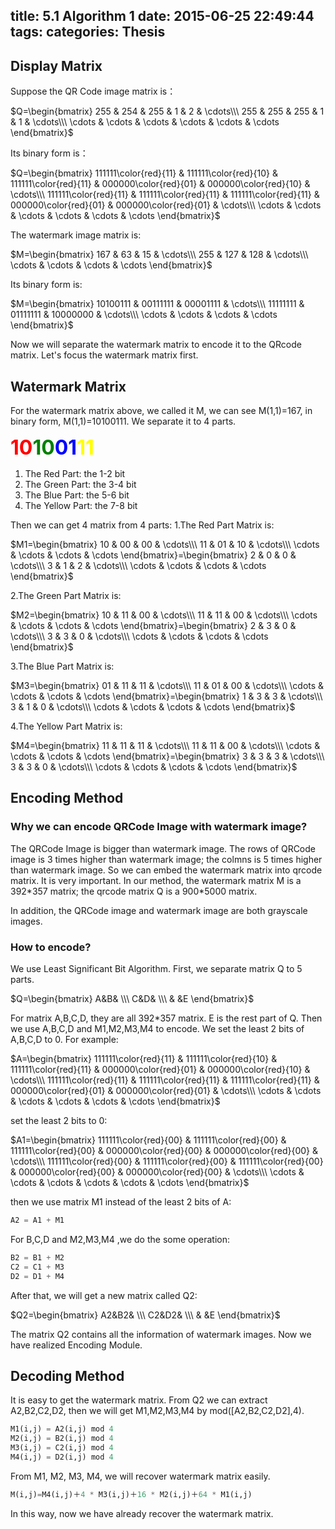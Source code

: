 title: 5.1 Algorithm 1
date: 2015-06-25 22:49:44
tags:
categories: Thesis
---
## Display Matrix
Suppose the QR Code image matrix is：

$Q=\begin{bmatrix}
255 & 254 & 255 & 1 & 2 & \cdots\\\
255 & 255 & 255 & 1 & 1 & \cdots\\\
\cdots & \cdots & \cdots & \cdots & \cdots & \cdots
\end{bmatrix}$

Its binary form is：

$Q=\begin{bmatrix}
111111\color{red}{11} & 111111\color{red}{10} & 111111\color{red}{11} & 000000\color{red}{01} & 000000\color{red}{10} & \cdots\\\
111111\color{red}{11} & 111111\color{red}{11} & 111111\color{red}{11} & 000000\color{red}{01} & 000000\color{red}{01} & \cdots\\\
\cdots & \cdots & \cdots & \cdots & \cdots & \cdots
\end{bmatrix}$

The watermark image matrix is:

$M=\begin{bmatrix}
167 & 63 & 15 & \cdots\\\
255 & 127 & 128 & \cdots\\\
\cdots & \cdots & \cdots & \cdots
\end{bmatrix}$

Its binary form is:

$M=\begin{bmatrix}
10100111 & 00111111 & 00001111 & \cdots\\\
11111111 & 01111111 & 10000000 & \cdots\\\
\cdots & \cdots & \cdots & \cdots
\end{bmatrix}$

Now we will separate the watermark matrix to encode it to the QRcode matrix.
Let's focus the watermark matrix first.
## Watermark Matrix
For the watermark matrix above, we called it M, we can see M(1,1)=167, in binary form, M(1,1)=10100111. We separate it to 4 parts.

<strong><font color="red" size="6">10</font></strong><strong><font color="green" size="6">10</font></strong><strong><font color="blue" size="6">01</font></strong><strong><font color="yellow" size="6">11</font></strong>

1. The Red Part: the 1-2 bit
2. The Green Part: the 3-4 bit
3. The Blue Part: the 5-6 bit
4. The Yellow Part: the 7-8 bit

Then we can get 4 matrix from 4 parts:
1.The Red Part Matrix is:

$M1=\begin{bmatrix}
10 & 00 & 00 & \cdots\\\
11 & 01 & 10 & \cdots\\\
\cdots & \cdots & \cdots & \cdots
\end{bmatrix}=\begin{bmatrix}
2 & 0 & 0 & \cdots\\\
3 & 1 & 2 & \cdots\\\
\cdots & \cdots & \cdots & \cdots
\end{bmatrix}$

2.The Green Part Matrix is:

$M2=\begin{bmatrix}
10 & 11 & 00 & \cdots\\\
11 & 11 & 00 & \cdots\\\
\cdots & \cdots & \cdots & \cdots
\end{bmatrix}=\begin{bmatrix}
2 & 3 & 0 & \cdots\\\
3 & 3 & 0 & \cdots\\\
\cdots & \cdots & \cdots & \cdots
\end{bmatrix}$

3.The Blue Part Matrix is:

$M3=\begin{bmatrix}
01 & 11 & 11 & \cdots\\\
11 & 01 & 00 & \cdots\\\
\cdots & \cdots & \cdots & \cdots
\end{bmatrix}=\begin{bmatrix}
1 & 3 & 3 & \cdots\\\
3 & 1 & 0 & \cdots\\\
\cdots & \cdots & \cdots & \cdots
\end{bmatrix}$

4.The Yellow Part Matrix is:

$M4=\begin{bmatrix}
11 & 11 & 11 & \cdots\\\
11 & 11 & 00 & \cdots\\\
\cdots & \cdots & \cdots & \cdots
\end{bmatrix}=\begin{bmatrix}
3 & 3 & 3 & \cdots\\\
3 & 3 & 0 & \cdots\\\
\cdots & \cdots & \cdots & \cdots
\end{bmatrix}$

## Encoding Method
### Why we can encode QRCode Image with watermark image?
The QRCode Image is bigger than watermark image. The rows of QRCode image is 3 times higher than watermark image; the colmns is 5 times higher than watermark image. So we can embed the watermark matrix into qrcode matrix. It is very important. In our method, the watermark matrix M is a 392\*357 matrix; the qrcode matrix Q is a 900\*5000 matrix.

In addition, the QRCode image and watermark image are both grayscale images.
### How to encode?
We use Least Significant Bit Algorithm. First, we separate matrix Q to 5 parts.

$Q=\begin{bmatrix}
A&B& \\\
C&D& \\\
 & &E
\end{bmatrix}$

For matrix A,B,C,D, they are all 392\*357 matrix. E is the rest part of Q.
Then we use A,B,C,D and M1,M2,M3,M4 to encode. We set the least 2 bits of A,B,C,D to 0. For example:

$A=\begin{bmatrix}
111111\color{red}{11} & 111111\color{red}{10} & 111111\color{red}{11} & 000000\color{red}{01} & 000000\color{red}{10} & \cdots\\\
111111\color{red}{11} & 111111\color{red}{11} & 111111\color{red}{11} & 000000\color{red}{01} & 000000\color{red}{01} & \cdots\\\
\cdots & \cdots & \cdots & \cdots & \cdots & \cdots
\end{bmatrix}$

set the least 2 bits to 0:

$A1=\begin{bmatrix}
111111\color{red}{00} & 111111\color{red}{00} & 111111\color{red}{00} & 000000\color{red}{00} & 000000\color{red}{00} & \cdots\\\
111111\color{red}{00} & 111111\color{red}{00} & 111111\color{red}{00} & 000000\color{red}{00} & 000000\color{red}{00} & \cdots\\\
\cdots & \cdots & \cdots & \cdots & \cdots & \cdots
\end{bmatrix}$

then we use matrix M1 instead of the least 2 bits of A:
```python
A2 = A1 + M1
```
For B,C,D and M2,M3,M4 ,we do the some operation:
```python
B2 = B1 + M2
C2 = C1 + M3
D2 = D1 + M4
```
After that, we will get a new matrix called Q2:

$Q2=\begin{bmatrix}
A2&B2& \\\
C2&D2& \\\
 & &E
\end{bmatrix}$

The matrix Q2 contains all the information of watermark images. Now we have realized Encoding Module.

## Decoding Method
It is easy to get the watermark matrix. From Q2 we can extract A2,B2,C2,D2, then we will get M1,M2,M3,M4 by mod([A2,B2,C2,D2],4).
```python
M1(i,j) = A2(i,j) mod 4
M2(i,j) = B2(i,j) mod 4
M3(i,j) = C2(i,j) mod 4
M4(i,j) = D2(i,j) mod 4
```
From M1, M2, M3, M4, we will recover watermark matrix easily.
```python
M(i,j)=M4(i,j)＋4 * M3(i,j)＋16 * M2(i,j)＋64 * M1(i,j)
```
In this way, now we have already recover the watermark matrix.
